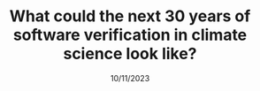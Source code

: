 ---
title: What could the next 30 years of software verification in climate science look like?
month: November
date: 10/11/2023
year: 2023
pos: 3
venue: "Workshop on Correctness and Reproducibility for Climate and Weather Software, NCAR, Colorado"
event-url: https://ncar.github.io/correctness-workshop/
slides-pdf: slides/climate-science-verification-slides.pdf
---